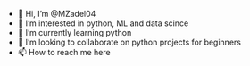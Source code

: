 - 👋 Hi, I’m @MZadel04
- 👀 I’m interested in python, ML and data scince
- 🌱 I’m currently learning python
- 💞️ I’m looking to collaborate on python projects for beginners
- 📫 How to reach me here

<!---
MZadel04/MZadel04 is a ✨ special ✨ repository because its `README.md` (this file) appears on your GitHub profile.
You can click the Preview link to take a look at your changes.
--->
